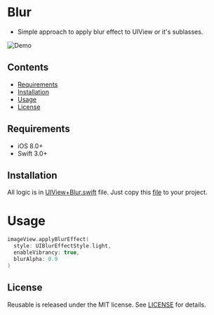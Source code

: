 # Blur
- Simple approach to apply blur effect to UIView or it's sublasses.


![Demo]()

## Contents
- [Requirements](#requirements)
- [Installation](#installation)
- [Usage](#usage)
- [License](#license)


## Requirements

- iOS 8.0+
- Swift 3.0+

## Installation
All logic is in [UIView+Blur.swift](https://github.com/romansorochak/Blur/blob/master/Blur/UIView%2BBlur.swift) file.
Just copy this [file](https://github.com/romansorochak/Blur/blob/master/Blur/UIView%2BBlur.swift) to your project.


# Usage
```swift 
imageView.applyBlurEffect(
  style: UIBlurEffectStyle.light,
  enableVibrancy: true,
  blurAlpha: 0.9
)
```

## License

Reusable is released under the MIT license. See [LICENSE](https://github.com/romansorochak/Blur/blob/master/LICENSE) for details.
